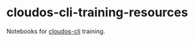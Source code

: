 # cloudos-cli-training-resources

Notebooks for [cloudos-cli](https://github.com/lifebit-ai/cloudos-cli) training.
